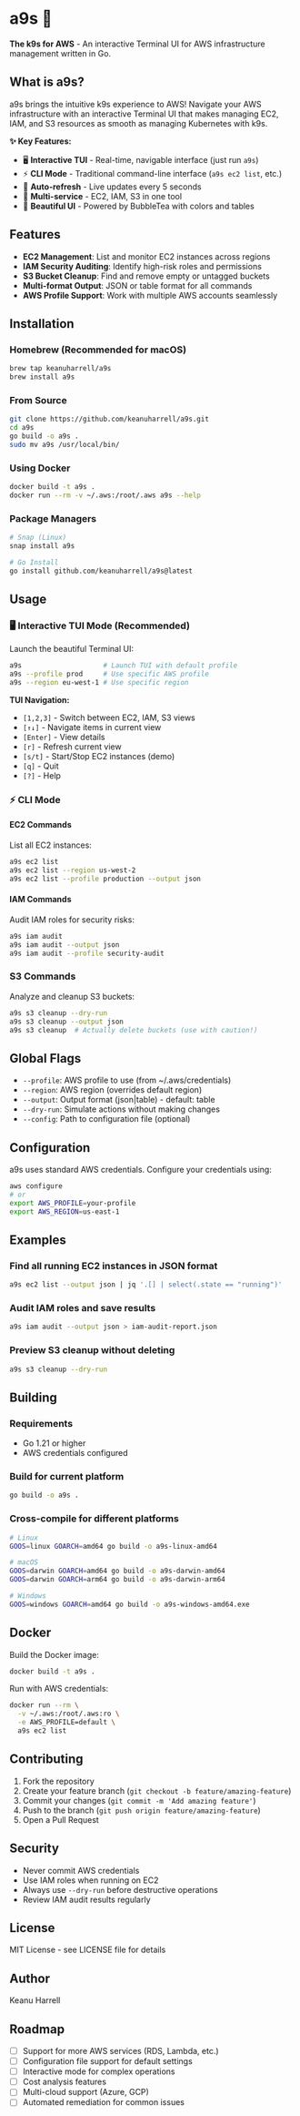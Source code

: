 # a9s 🚀

**The k9s for AWS** - An interactive Terminal UI for AWS infrastructure management written in Go.

## What is a9s?

a9s brings the intuitive k9s experience to AWS! Navigate your AWS infrastructure with an interactive Terminal UI that makes managing EC2, IAM, and S3 resources as smooth as managing Kubernetes with k9s.

**✨ Key Features:**
- 🖥️ **Interactive TUI** - Real-time, navigable interface (just run `a9s`)
- ⚡ **CLI Mode** - Traditional command-line interface (`a9s ec2 list`, etc.)
- 🔄 **Auto-refresh** - Live updates every 5 seconds
- 🎯 **Multi-service** - EC2, IAM, S3 in one tool
- 🎨 **Beautiful UI** - Powered by BubbleTea with colors and tables

## Features

- **EC2 Management**: List and monitor EC2 instances across regions
- **IAM Security Auditing**: Identify high-risk roles and permissions
- **S3 Bucket Cleanup**: Find and remove empty or untagged buckets
- **Multi-format Output**: JSON or table format for all commands
- **AWS Profile Support**: Work with multiple AWS accounts seamlessly

## Installation

### Homebrew (Recommended for macOS)

```bash
brew tap keanuharrell/a9s
brew install a9s
```

### From Source

```bash
git clone https://github.com/keanuharrell/a9s.git
cd a9s
go build -o a9s .
sudo mv a9s /usr/local/bin/
```

### Using Docker

```bash
docker build -t a9s .
docker run --rm -v ~/.aws:/root/.aws a9s --help
```

### Package Managers

```bash
# Snap (Linux)
snap install a9s

# Go Install
go install github.com/keanuharrell/a9s@latest
```

## Usage

### 🖥️ Interactive TUI Mode (Recommended)

Launch the beautiful Terminal UI:
```bash
a9s                    # Launch TUI with default profile
a9s --profile prod     # Use specific AWS profile  
a9s --region eu-west-1 # Use specific region
```

**TUI Navigation:**
- `[1,2,3]` - Switch between EC2, IAM, S3 views
- `[↑↓]` - Navigate items in current view  
- `[Enter]` - View details
- `[r]` - Refresh current view
- `[s/t]` - Start/Stop EC2 instances (demo)
- `[q]` - Quit
- `[?]` - Help

### ⚡ CLI Mode

#### EC2 Commands

List all EC2 instances:
```bash
a9s ec2 list
a9s ec2 list --region us-west-2
a9s ec2 list --profile production --output json
```

#### IAM Commands

Audit IAM roles for security risks:
```bash
a9s iam audit
a9s iam audit --output json
a9s iam audit --profile security-audit
```

### S3 Commands

Analyze and cleanup S3 buckets:
```bash
a9s s3 cleanup --dry-run
a9s s3 cleanup --output json
a9s s3 cleanup  # Actually delete buckets (use with caution!)
```

## Global Flags

- `--profile`: AWS profile to use (from ~/.aws/credentials)
- `--region`: AWS region (overrides default region)
- `--output`: Output format (json|table) - default: table
- `--dry-run`: Simulate actions without making changes
- `--config`: Path to configuration file (optional)

## Configuration

a9s uses standard AWS credentials. Configure your credentials using:

```bash
aws configure
# or
export AWS_PROFILE=your-profile
export AWS_REGION=us-east-1
```

## Examples

### Find all running EC2 instances in JSON format
```bash
a9s ec2 list --output json | jq '.[] | select(.state == "running")'
```

### Audit IAM roles and save results
```bash
a9s iam audit --output json > iam-audit-report.json
```

### Preview S3 cleanup without deleting
```bash
a9s s3 cleanup --dry-run
```

## Building

### Requirements
- Go 1.21 or higher
- AWS credentials configured

### Build for current platform
```bash
go build -o a9s .
```

### Cross-compile for different platforms
```bash
# Linux
GOOS=linux GOARCH=amd64 go build -o a9s-linux-amd64

# macOS
GOOS=darwin GOARCH=amd64 go build -o a9s-darwin-amd64
GOOS=darwin GOARCH=arm64 go build -o a9s-darwin-arm64

# Windows
GOOS=windows GOARCH=amd64 go build -o a9s-windows-amd64.exe
```

## Docker

Build the Docker image:
```bash
docker build -t a9s .
```

Run with AWS credentials:
```bash
docker run --rm \
  -v ~/.aws:/root/.aws:ro \
  -e AWS_PROFILE=default \
  a9s ec2 list
```

## Contributing

1. Fork the repository
2. Create your feature branch (`git checkout -b feature/amazing-feature`)
3. Commit your changes (`git commit -m 'Add amazing feature'`)
4. Push to the branch (`git push origin feature/amazing-feature`)
5. Open a Pull Request

## Security

- Never commit AWS credentials
- Use IAM roles when running on EC2
- Always use `--dry-run` before destructive operations
- Review IAM audit results regularly

## License

MIT License - see LICENSE file for details

## Author

Keanu Harrell

## Roadmap

- [ ] Support for more AWS services (RDS, Lambda, etc.)
- [ ] Configuration file support for default settings
- [ ] Interactive mode for complex operations
- [ ] Cost analysis features
- [ ] Multi-cloud support (Azure, GCP)
- [ ] Automated remediation for common issues